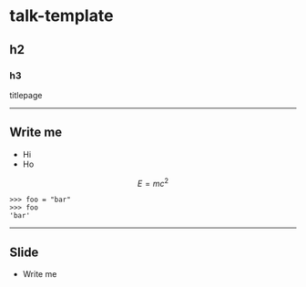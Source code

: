 # talk-template
    
## h2

### h3

titlepage

---


## Write me

- Hi
- Ho

$$ E = mc^2 $$

~~~
>>> foo = "bar"
>>> foo
'bar'

~~~

---

## Slide

- Write me
